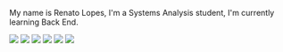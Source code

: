 My name is Renato Lopes, 
I'm a Systems Analysis student, I'm currently learning Back End.




<div>
<img src="https://img.shields.io/badge/HTML5-E34F26?style=for-the-badge&logo=html5&logoColor=white" />
<img src="https://img.shields.io/badge/CSS-239120?&style=for-the-badge&logo=css3&logoColor=white" />
<img src="https://img.shields.io/badge/JavaScript-323330?style=for-the-badge&logo=javascript&logoColor=F7DF1E" >
<img src="https://img.shields.io/badge/MySQL-00000F?style=for-the-badge&logo=mysql&logoColor=white" >
<img src="https://img.shields.io/badge/Node.js-43853D?style=for-the-badge&logo=node.js&logoColor=white" >
<img src="https://img.shields.io/badge/PHP-777BB4?style=for-the-badge&logo=php&logoColor=white" >
 
 </div>

<!---
RenatoLPSjr/RenatoLPSjr is a ✨ special ✨ repository because its `README.md` (this file) appears on your GitHub profile.
You can click the Preview link to take a look at your changes.
--->
